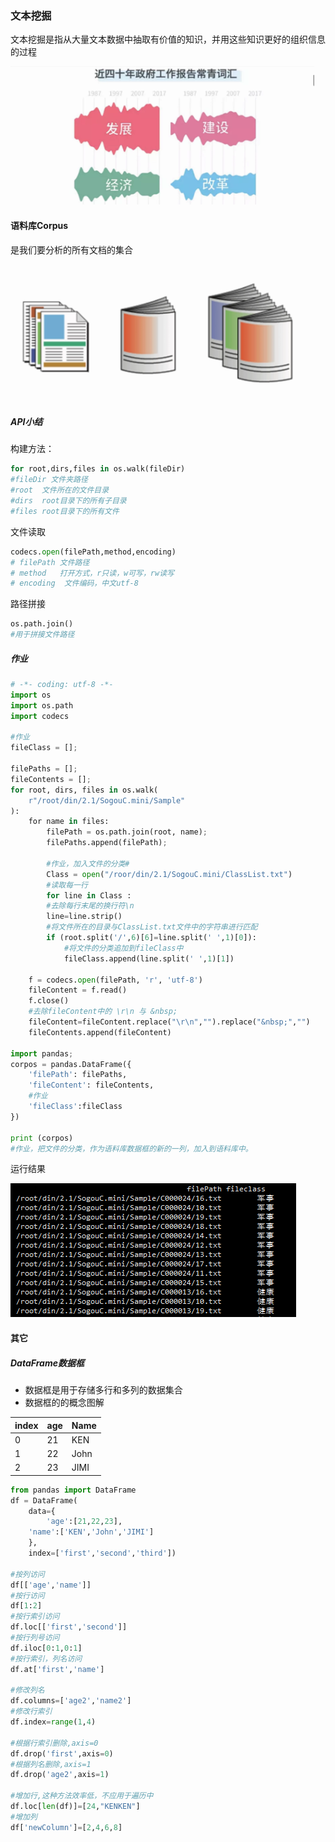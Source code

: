 ### 文本挖掘
文本挖掘是指从大量文本数据中抽取有价值的知识，并用这些知识更好的组织信息的过程

![文本](assets/markdown-img-paste-20170717122426987.png)
#### 语料库Corpus
是我们要分析的所有文档的集合
![corpus](assets/markdown-img-paste-20170717122207701.png)

##### API小结
构建方法：
```python
for root,dirs,files in os.walk(fileDir)
#fileDir 文件夹路径
#root  文件所在的文件目录
#dirs  root目录下的所有子目录
#files root目录下的所有文件
```
文件读取
```python
codecs.open(filePath,method,encoding)
# filePath 文件路径
# method   打开方式，r只读，w可写，rw读写
# encoding  文件编码，中文utf-8
```
路径拼接
```python
os.path.join()
#用于拼接文件路径
```

##### 作业
```python
# -*- coding: utf-8 -*-
import os
import os.path
import codecs

#作业
fileClass = [];

filePaths = [];
fileContents = [];
for root, dirs, files in os.walk(
    r"/root/din/2.1/SogouC.mini/Sample"
):
    for name in files:
        filePath = os.path.join(root, name);
        filePaths.append(filePath);

        #作业，加入文件的分类#
        Class = open("/roor/din/2.1/SogouC.mini/ClassList.txt")
        #读取每一行
        for line in Class :
		#去除每行末尾的换行符\n
		line=line.strip()
		#将文件所在的目录与ClassList.txt文件中的字符串进行匹配
		if (root.split('/',6)[6]=line.split(' ',1)[0]):
			#将文件的分类追加到fileClass中
			fileClass.append(line.split(' ',1)[1])

	f = codecs.open(filePath, 'r', 'utf-8')
	fileContent = f.read()
	f.close()
	#去除fileContent中的 \r\n 与 &nbsp;
	fileContent=fileContent.replace("\r\n","").replace("&nbsp;","")
	fileContents.append(fileContent)

import pandas;
corpos = pandas.DataFrame({
    'filePath': filePaths,
    'fileContent': fileContents,
    #作业
    'fileClass':fileClass
})

print (corpos)
#作业，把文件的分类，作为语料库数据框的新的一列，加入到语料库中。
```
运行结果

![分类](assets/markdown-img-paste-20170717115344430.png)

#### 其它
##### DataFrame数据框
* 数据框是用于存储多行和多列的数据集合
* 数据框的的概念图解

|index|age|Name|
|--|--|--|
|0|21|KEN|
|1|22|John|
|2|23|JIMI|

```python
from pandas import DataFrame
df = DataFrame(
    data={
        'age':[21,22,23],
	'name':['KEN','John','JIMI']
    },
	index=['first','second','third'])

#按列访问
df[['age','name']]
#按行访问
df[1:2]
#按行索引访问
df.loc[['first','second']]
#按行列号访问
df.iloc[0:1,0:1]
#按行索引，列名访问
df.at['first','name']

#修改列名
df.columns=['age2','name2']
#修改行索引
df.index=range(1,4)

#根据行索引删除,axis=0
df.drop('first',axis=0)
#根据列名删除,axis=1
df.drop('age2',axis=1)

#增加行,这种方法效率低，不应用于遍历中
df.loc[len(df)]=[24,"KENKEN"]
#增加列
df['newColumn']=[2,4,6,8]
```
